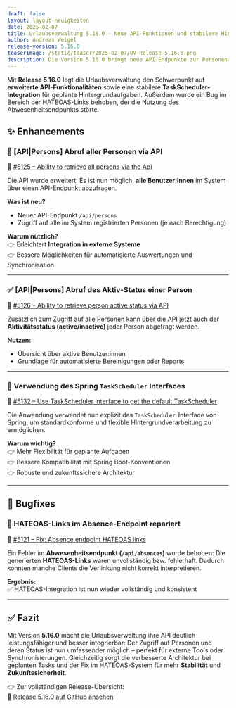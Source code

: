 ```yaml
---
draft: false
layout: layout-neuigkeiten
date: 2025-02-07
title: Urlaubsverwaltung 5.16.0 – Neue API-Funktionen und stabilere Hintergrundprozesse
author: Andreas Weigel
release-version: 5.16.0
teaserImage: /static/teaser/2025-02-07/UV-Release-5.16.0.png
description: Die Version 5.16.0 bringt neue API-Endpunkte zur Personenabfrage, nutzt standardisierte Spring-Scheduler-Logik und behebt einen Fehler im HATEOAS-Link-System.
---
```


Mit **Release 5.16.0** legt die Urlaubsverwaltung den Schwerpunkt auf **erweiterte API-Funktionalitäten** sowie eine stabilere **TaskScheduler-Integration** für geplante Hintergrundaufgaben. Außerdem wurde ein Bug im Bereich der HATEOAS-Links behoben, der die Nutzung des Abwesenheitsendpunkts störte.

<!-- more -->

## ✨ Enhancements

### 👥 [API|Persons] Abruf aller Personen via API

🔗 [#5125 – Ability to retrieve all persons via the Api](https://github.com/urlaubsverwaltung/urlaubsverwaltung/pull/5125)

Die API wurde erweitert: Es ist nun möglich, **alle Benutzer:innen** im System über einen API-Endpunkt abzufragen.

**Was ist neu?**
- Neuer API-Endpunkt `/api/persons`
- Zugriff auf alle im System registrierten Personen (je nach Berechtigung)

**Warum nützlich?**  
👉 Erleichtert **Integration in externe Systeme**  
👉 Bessere Möglichkeiten für automatisierte Auswertungen und Synchronisation

---

### ✅ [API|Persons] Abruf des Aktiv-Status einer Person

🔗 [#5126 – Ability to retrieve person active status via API](https://github.com/urlaubsverwaltung/urlaubsverwaltung/pull/5126)

Zusätzlich zum Zugriff auf alle Personen kann über die API jetzt auch der **Aktivitätsstatus (active/inactive)** jeder Person abgefragt werden.

**Nutzen:**
- Übersicht über aktive Benutzer:innen
- Grundlage für automatisierte Bereinigungen oder Reports

---

### 🧵 Verwendung des Spring `TaskScheduler` Interfaces

🔗 [#5132 – Use TaskScheduler interface to get the default TaskScheduler](https://github.com/urlaubsverwaltung/urlaubsverwaltung/pull/5132)

Die Anwendung verwendet nun explizit das `TaskScheduler`-Interface von Spring, um standardkonforme und flexible Hintergrundverarbeitung zu ermöglichen.

**Warum wichtig?**  
👉 Mehr Flexibilität für geplante Aufgaben  
👉 Bessere Kompatibilität mit Spring Boot-Konventionen  
👉 Robuste und zukunftssichere Architektur

---

## 🐞 Bugfixes

### 🔗 HATEOAS-Links im Absence-Endpoint repariert

🔗 [#5121 – Fix: Absence endpoint HATEOAS links](https://github.com/urlaubsverwaltung/urlaubsverwaltung/pull/5121)

Ein Fehler im **Abwesenheitsendpunkt (`/api/absences`)** wurde behoben: Die generierten **HATEOAS-Links** waren unvollständig bzw. fehlerhaft. Dadurch konnten manche Clients die Verlinkung nicht korrekt interpretieren.

**Ergebnis:**  
✅ HATEOAS-Integration ist nun wieder vollständig und konsistent

---

## ✅ Fazit

Mit Version **5.16.0** macht die Urlaubsverwaltung ihre API deutlich leistungsfähiger und besser integrierbar: Der Zugriff auf Personen und deren Status ist nun umfassender möglich – perfekt für externe Tools oder Synchronisierungen. Gleichzeitig sorgt die verbesserte Architektur bei geplanten Tasks und der Fix im HATEOAS-System für mehr **Stabilität** und **Zukunftssicherheit**.

👉 Zur vollständigen Release-Übersicht:  
🔗 [Release 5.16.0 auf GitHub ansehen](https://github.com/urlaubsverwaltung/urlaubsverwaltung/releases/tag/urlaubsverwaltung-5.16.0)
